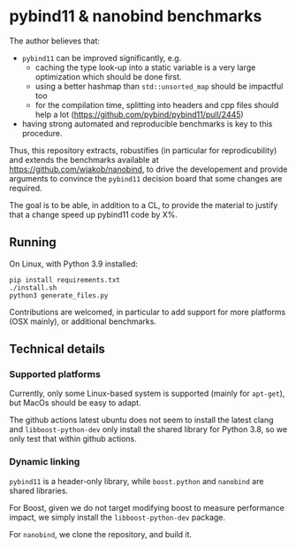# pybind11 & nanobind benchmarks

The author believes that:

- `pybind11` can be improved significantly, e.g. 
  - caching the type look-up into a static variable is a very large optimization which should be done first.
  - using a better hashmap than `std::unsorted_map` should be impactful too
  - for the compilation time, splitting into headers and cpp files should help a lot (https://github.com/pybind/pybind11/pull/2445)
- having strong automated and reproducible benchmarks is key to this procedure.

Thus, this repository extracts, robustifies (in particular for reprodicubility) and extends the benchmarks available at https://github.com/wjakob/nanobind, to drive the developement and provide arguments to convince the `pybind11` decision board that some changes are required.

The goal is to be able, in addition to a CL, to provide the material to justify that a change speed up pybind11 code by X%.

## Running

On Linux, with Python 3.9 installed:

```
pip install requirements.txt
./install.sh
python3 generate_files.py
```

Contributions are welcomed, in particular to add support for more platforms (OSX mainly), or additional benchmarks.

## Technical details

### Supported platforms

Currently, only some Linux-based system is supported (mainly for `apt-get`), but MacOs should be easy to adapt.

The github actions latest ubuntu does not seem to install the latest clang and `libboost-python-dev` only install the shared library for Python 3.8, so we only test that within github actions.

### Dynamic linking 

`pybind11` is a header-only library, while `boost.python` and `nanobind` are shared libraries.

For Boost, given we do not target modifying boost to measure performance impact, we simply install the `libboost-python-dev` package.

For `nanobind`, we clone the repository, and build it.


